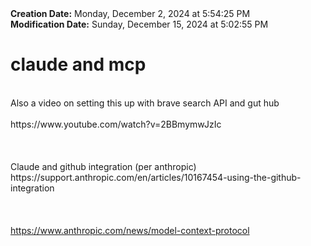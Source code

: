 <div><b>Creation Date:</b> Monday, December 2, 2024 at 5:54:25 PM<br></div>
<div><b>Modification Date:</b> Sunday, December 15, 2024 at 5:02:55 PM<br></div>
<div><h1>claude and mcp </h1></div>
<div><br></div>
<div>Also a video on setting this up with brave search API and gut hub</div>
<div><br></div>
<div>https://www.youtube.com/watch?v=2BBmymwJzIc<br></div>
<div><br></div>
<div><br></div>
<div><br></div>
<div>Claude and github integration (per anthropic)</div>
<div>https://support.anthropic.com/en/articles/10167454-using-the-github-integration</div>
<div><br></div>
<div><br></div>
<div><br></div>
<div><a href=https://www.anthropic.com/news/model-context-protocol>https://www.anthropic.com/news/model-context-protocol</a><br></div>

